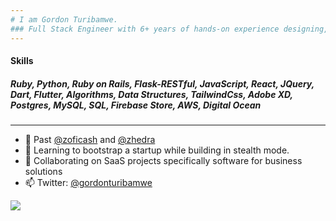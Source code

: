 ```yaml
---
# I am Gordon Turibamwe.
### Full Stack Engineer with 6+ years of hands-on experience designing, developing, and implementing mobile, desktop, web applications and solutions using a range of technologies and programming languages. Well versed in Ui/Ux design & development, databases, mobile, desktop and web development.
---
```

#### Skills
##### Ruby, Python, Ruby on Rails, Flask-RESTful, JavaScript, React, JQuery, Dart, Flutter, Algorithms, Data Structures, TailwindCss, Adobe XD, Postgres, MySQL, SQL, Firebase Store, AWS, Digital Ocean
---
- 🔭 Past [@zoficash](https://github.com/zoficash) and [@zhedra](https://github.com/Zhedra4Business)
- 🌱 Learning to bootstrap a startup while building in stealth mode.
- 👯 Collaborating on SaaS projects specifically software for business solutions
- 📫 Twitter: [@gordonturibamwe](https://twitter.com/gordonturibamwe)

![](https://hit.yhype.me/github/profile?user_id=10664143)
